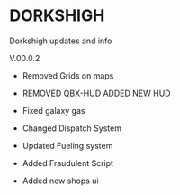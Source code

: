 # DORKSHIGH
Dorkshigh updates and info

V.00.0.2

- Removed Grids on maps

- REMOVED QBX-HUD ADDED NEW HUD

- Fixed galaxy gas 

- Changed Dispatch System 

- Updated Fueling system

- Added Fraudulent Script

- Added new shops ui

